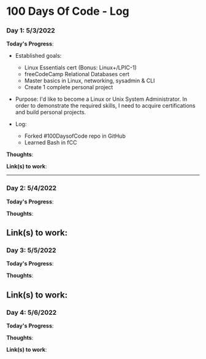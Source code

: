 # 100 Days Of Code - Log


### Day 1: 5/3/2022

**Today's Progress**: 
- Established goals: 
  - Linux Essentials cert (Bonus: Linux+/LPIC-1)
  - freeCodeCamp Relational Databases cert
  - Master basics in Linux, networking, sysadmin & CLI
  - Create 1 complete personal project

- Purpose: I'd like to become a Linux or Unix System Administrator. In order to demonstrate the required skills, I need to acquire certifications and build personal projects. 

- Log:
  - Forked #100DaysofCode repo in GitHub 
  - Learned Bash in fCC



**Thoughts**: 

**Link(s) to work**: 

-----------------------------------------------------------------------------------------------------------------------
### Day 2: 5/4/2022

**Today's Progress**: 

**Thoughts**: 

**Link(s) to work**: 
-----------------------------------------------------------------------------------------------------------------------
### Day 3: 5/5/2022

**Today's Progress**: 

**Thoughts**: 

**Link(s) to work**: 
-----------------------------------------------------------------------------------------------------------------------
### Day 4: 5/6/2022

**Today's Progress**: 

**Thoughts**: 

**Link(s) to work**: 
